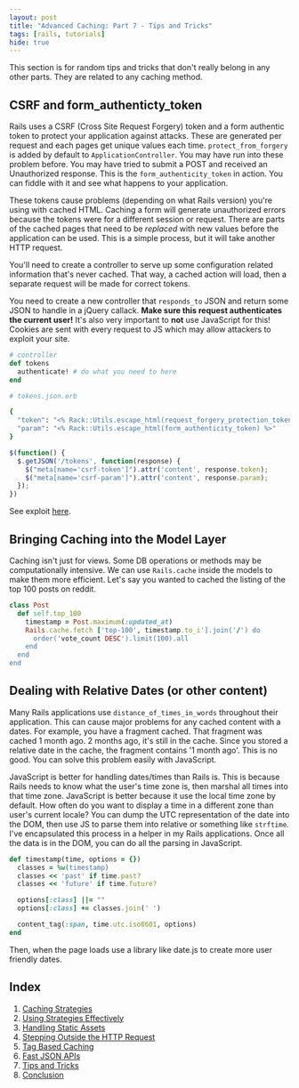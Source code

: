 ```yaml
---
layout: post
title: "Advanced Caching: Part 7 - Tips and Tricks"
tags: [rails, tutorials]
hide: true
---
```


This section is for random tips and tricks that don't really belong in
any other parts. They are related to any caching method.

## CSRF and form\_authenticty\_token

Rails uses a CSRF
(Cross Site Request Forgery) token and a form authentic token to
protect your application against attacks. These are generated per
request and each pages get unique values each time.
`protect_from_forgery` is added by default to `ApplicationController`.
You may have run into these problem before. You may have tried to submit
a POST and received an Unauthorized response. This is the
`form_authenticity_token` in action. You can fiddle with it and see what
happens to your application.

These tokens cause problems (depending on what Rails version) you're
using with cached HTML. Caching a form will
generate unauthorized errors because the tokens were for a different
session or request. There are parts of the cached pages that need to be
_replaced_ with new values before the application can be used. This is a
simple process, but it will take another HTTP request. 

You'll need to create a controller to serve up some configuration
related information that's never cached. That way, a cached action will
load, then a separate request will be made for correct tokens. 

You need to create a new controller that `responds_to` JSON and
return some JSON to handle in a jQuery callack. **Make sure this request
authenticates the current user!** It's also very important to **not**
use JavaScript for this! Cookies are sent with every request to JS which
may allow attackers to exploit your site.

```ruby
# controller
def tokens
  authenticate! # do what you need to here
end
```

```ruby
# tokens.json.erb

{
  "token": "<% Rack::Utils.escape_html(request_forgery_protection_token) %>",
  "param": "<% Rack::Utils.escape_html(form_authenticity_token) %>"
}
```

```javascript
$(function() {
  $.getJSON('/tokens', function(response) {
    $("meta[name='csrf-token']").attr('content', response.token);
    $("meta[name='csrf-param']").attr('content', response.param);
  });
})
```

See exploit [here](https://github.com/aaronjensen/advanced-caching-vulnerability).

## Bringing Caching into the Model Layer

Caching isn't just for views. Some DB operations or methods may be
computationally intensive. We can use `Rails.cache` inside the models to
make them more efficient. Let's say you wanted to cached the listing of
the top 100 posts on reddit.

```ruby
class Post
  def self.top_100
    timestamp = Post.maximum(:updated_at)
    Rails.cache.fetch ['top-100', timestamp.to_i'].join('/') do
      order('vote_count DESC').limit(100).all
    end
  end
end
```

## Dealing with Relative Dates (or other content)

Many Rails applications use `distance_of_times_in_words` throughout
their application. This can cause major problems for any cached content
with a dates. For example, you have a fragment cached. That fragment was
cached 1 month ago. 2 months ago, it's still in the cache. Since you
stored a relative date in the cache, the fragment contains '1 month
ago'. This is no good. You can solve this problem easily with
JavaScript.

JavaScript is better for handling dates/times than Rails is. This is
because Rails needs to know what the user's time zone is, then marshal
all times into that time zone. JavaScript is better because it use the
local time zone by default. How often do you want to display a time in a
different zone than user's current locale? You can dump the UTC
representation of the date into the DOM, then use JS to parse them into
relative or something like `strftime`. I've encapsulated this process in
a helper in my Rails applications. Once all the data is in the DOM, you
can do all the parsing in JavaScript.

```ruby
def timestamp(time, options = {})
  classes = %w(timestamp)
  classes << 'past' if time.past?
  classes << 'future' if time.future?

  options[:class] ||= ""
  options[:class] += classes.join(' ')

  content_tag(:span, time.utc.iso8601, options)
end
```

Then, when the page loads use a library like date.js to create
more user friendly dates.

## Index

1. [Caching Strategies](/2012/07/advanced_caching_part_1-caching_strategies)
2. [Using Strategies Effectively](/2012/07/advanced_caching_part_2-using_strategies)
3. [Handling Static Assets](/2012/07/advanced_caching_part_3-static_assets)
4. [Stepping Outside the HTTP Request](/2012/07/advanced_caching_part_4-stepping_outside_the_http_request)
5. [Tag Based Caching](/2012/07/advanced_caching_part_5-tag_based_caching)
6. [Fast JSON APIs](/2012/07/advanced_caching_part_6-fast_json_apis)
7. [Tips and Tricks](/2012/07/advanced_caching_part_7-tips_and_tricks)
8. [Conclusion](/2012/07/advanced_caching_part_8-conclusion)
